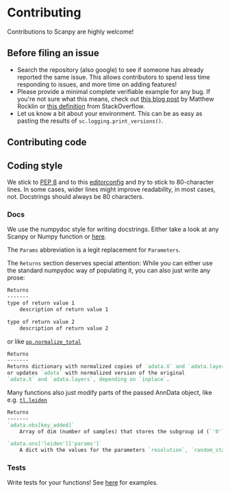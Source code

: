 # Contributing

Contributions to Scanpy are highly welcome!

## Before filing an issue

* Search the repository (also google) to see if someone has already reported the same issue. This allows contributors to spend less time responding to issues, and more time on adding features!
* Please provide a minimal complete verifiable example for any bug. If you're not sure what this means, check out [this blog post](http://matthewrocklin.com/blog/work/2018/02/28/minimal-bug-reports) by Matthew Rocklin or [this definition](https://stackoverflow.com/help/mcve) from StackOverflow.
* Let us know a bit about your environment. This can be as easy as pasting the results of `sc.logging.print_versions()`.

## Contributing code

## Coding style

We stick to [PEP 8](https://www.python.org/dev/peps/pep-0008) and to this [editorconfig](https://github.com/theislab/scanpy/blob/master/.editorconfig) and *try* to stick to 80-character lines. In some cases, wider lines might improve readability, in most cases, not. Docstrings should always be 80 characters.

### Docs

We use the numpydoc style for writing docstrings.
Either take a look at any Scanpy or Numpy function or
[here](http://sphinxcontrib-napoleon.readthedocs.io/en/latest/example_numpy.html).

The `Params` abbreviation is a legit replacement for `Parameters`.

The `Returns` section deserves special attention:
While you can either use the standard numpydoc way of populating it,
you can also just write any prose:

```rst
Returns
-------
type of return value 1
    description of return value 1

type of return value 2
    description of return value 2
```

or like [`pp.normalize_total`](https://scanpy.readthedocs.io/en/latest/api/scanpy.pp.normalize_total.html)

```rst
Returns
-------
Returns dictionary with normalized copies of `adata.X` and `adata.layers`
or updates `adata` with normalized version of the original
`adata.X` and `adata.layers`, depending on `inplace`.
```

Many functions also just modify parts of the passed AnnData object,
like e.g. [`tl.leiden`](https://scanpy.readthedocs.io/en/latest/api/scanpy.tl.leiden.html)

```rst
Returns
-------
`adata.obs[key_added]`
    Array of dim (number of samples) that stores the subgroup id (`'0'`, `'1'`, ...) for each cell.

`adata.uns['leiden']['params']`
    A dict with the values for the parameters `resolution`, `random_state`, and `n_iterations`.
```


### Tests

Write tests for your functions! See [here](https://github.com/theislab/scanpy/tree/master/scanpy/tests) for examples.
